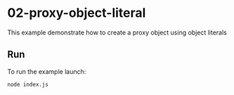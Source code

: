 # 02-proxy-object-literal

This example demonstrate how to create a proxy object using object literals

## Run

To run the example launch:

```bash
node index.js
```
